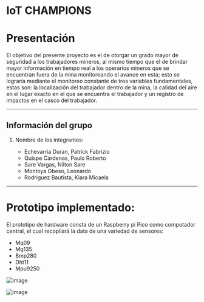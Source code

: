 # IoT CHAMPIONS

# Presentación

El objetivo del presente proyecto es el de otorgar un grado mayor de seguridad a los trabajadores mineros, al mismo tiempo que el de brindar mayor información en tiempo real a los operarios mineros que se encuentran fuera de la mina monitoreando el avance en esta; esto se lograría mediante el monitoreo constante de tres variables fundamentales, estas son: la localización del trabajador dentro de la mina, la calidad del aire en el lugar exacto en el que se encuentra el trabajador y un registro de impactos en el casco del trabajador.

-----------------------------------------------------------------------------------------------------------------------------------------------
## Información del grupo

1. Nombre de los integrantes:

    * Echevarria Duran, Patrick Fabrizio
    * Quispe Cardenas, Paulo Roberto
    * Sare Vargas, Nilton Sare
    * Montoya Obeso, Leonardo
    * Rodriguez Bautista, Kiara Micaela 
    
----------------------------------------------------------------------------------------------------------------------------------------------------

# Prototipo implementado:

El prototipo de hardware consta de un Raspberry pi Pico como computador central, el cual recopilará la data de una variedad de sensores:

* Mq09
* Mq135
* Bmp280
* Dht11
* Mpu9250

![image](https://user-images.githubusercontent.com/80610961/194448796-8b77bc99-e6ff-47a9-adc3-0892a6a0e1ed.png)

![image](https://user-images.githubusercontent.com/80610961/194448818-232eac5b-d3b1-4b01-b68a-59f5ee1d9486.png)


